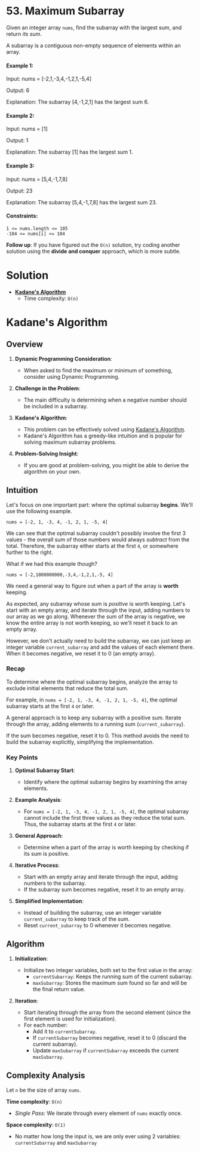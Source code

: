 # 53. Maximum Subarray

Given an integer array `nums`, find the subarray with the largest sum, and return *its sum*.

A subarray is a contiguous non-empty sequence of elements within an array.

#### Example 1:

Input: nums = [-2,1,-3,4,-1,2,1,-5,4]

Output: 6

Explanation: The subarray [4,-1,2,1] has the largest sum 6.

#### Example 2:

Input: nums = [1]

Output: 1

Explanation: The subarray [1] has the largest sum 1.

#### Example 3:

Input: nums = [5,4,-1,7,8]

Output: 23

Explanation: The subarray [5,4,-1,7,8] has the largest sum 23.

#### Constraints:

    1 <= nums.length <= 105
    -104 <= nums[i] <= 104

**Follow up**: If you have figured out the `O(n)` solution, try coding another solution using the **divide and conquer** approach, which is more subtle.

# Solution

- [**Kadane's Algorithm**](#kadanes-algorithm)
  - Time complexity: `O(n)`

# Kadane's Algorithm

## **Overview**

1. **Dynamic Programming Consideration**:
   - When asked to find the maximum or minimum of something, consider using Dynamic Programming.

2. **Challenge in the Problem**:
   - The main difficulty is determining when a negative number should be included in a subarray.

3. **Kadane's Algorithm**:
   - This problem can be effectively solved using [Kadane's Algorithm](https://en.wikipedia.org/wiki/Maximum_subarray_problem#Kadane's_algorithm).
   - Kadane's Algorithm has a greedy-like intuition and is popular for solving maximum subarray problems.

4. **Problem-Solving Insight**:
   - If you are good at problem-solving, you might be able to derive the algorithm on your own.

## **Intuition**

Let's focus on one important part: where the optimal subarray **begins**. We'll use the following example.

`nums = [-2, 1, -3, 4, -1, 2, 1, -5, 4]`

We can see that the optimal subarray couldn't possibly involve the first 3 values - the overall sum of those numbers would always *subtract* from the total. Therefore, the subarray either starts at the first `4`, or somewhere further to the
right.

What if we had this example though?

`nums = [-2,1000000000,-3,4,-1,2,1,-5, 4]`

We need a general way to figure out when a part of the array is **worth** keeping.

As expected, any subarray whose sum is *positive* is worth keeping. Let's start with an empty array, and iterate through the input, adding numbers to our array as we go along. Whenever the sum of the array is negative, we know the entire array is not worth keeping, so we'll reset it back to an empty array.

However, we don't actually need to build the subarray, we can just keep an integer variable `current_subarray` and add the values of each element there. When it becomes negative, we reset it to 0 (an empty array).

### Recap

To determine where the optimal subarray begins, analyze the array to exclude initial elements that reduce the total sum. 

For example, in `nums = [-2, 1, -3, 4, -1, 2, 1, -5, 4]`, the optimal subarray starts at the first `4` or later. 

A general approach is to keep any subarray with a positive sum. Iterate through the array, adding elements to a running sum (`current_subarray`).

If the sum becomes negative, reset it to 0. This method avoids the need to build the subarray explicitly, simplifying the implementation.

### Key Points

1. **Optimal Subarray Start**:
   - Identify where the optimal subarray begins by examining the array elements.

2. **Example Analysis**:
   - For `nums = [-2, 1, -3, 4, -1, 2, 1, -5, 4]`, the optimal subarray cannot include the first three values as they reduce the total sum. Thus, the subarray starts at the first `4` or later.

3. **General Approach**:
   - Determine when a part of the array is worth keeping by checking if its sum is positive.

4. **Iterative Process**:
   - Start with an empty array and iterate through the input, adding numbers to the subarray.
   - If the subarray sum becomes negative, reset it to an empty array.

5. **Simplified Implementation**:
   - Instead of building the subarray, use an integer variable `current_subarray` to keep track of the sum.
   - Reset `current_subarray` to 0 whenever it becomes negative.

## **Algorithm**

1. **Initialization**:
   - Initialize two integer variables, both set to the first value in the array:
     - `currentSubarray`: Keeps the running sum of the current subarray.
     - `maxSubarray`: Stores the maximum sum found so far and will be the final return value.

2. **Iteration**:
   - Start iterating through the array from the second element (since the first element is used for initialization).
   - For each number:
     - Add it to `currentSubarray`.
     - If `currentSubarray` becomes negative, reset it to 0 (discard the current subarray).
     - Update `maxSubarray` if `currentSubarray` exceeds the current `maxSubarray`.

## **Complexity Analysis**

Let `n` be the size of array `nums`.

**Time complexity**: `O(n)`
  - *Single Pass:* We iterate through every element of `nums` exactly once.

**Space complexity**: `O(1)`
  - No matter how long the input is, we are only ever using 2 variables: `currentSubarray` and `maxSubarray`


